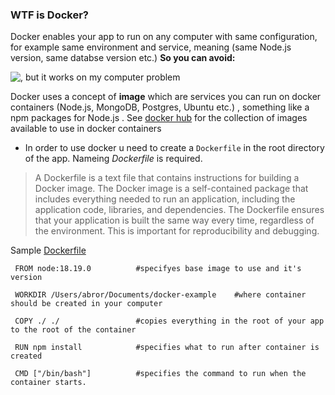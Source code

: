 ### WTF is Docker? 

Docker enables your app to run on any computer with same configuration, for example same environment and service, meaning (same Node.js version, same databse version etc.) **So you can avoid:**

 ![, but it works on my computer problem](https://encrypted-tbn0.gstatic.com/images?q=tbn:ANd9GcRAKilXOwKaMrv205lA2YL8ALeY2xgQunfVCKZl-AeL2vg73Wu0kJuFBNWHIV9QdGcTqAQ&usqp=CAU)


Docker uses a concept of **image** which are services you can run on docker containers (Node.js, MongoDB, Postgres, Ubuntu etc.) , something like a npm packages for Node.js . See [docker hub](https://hub.docker.com/) for the collection of images available to use in docker containers  


*  In order to use docker u need to create a `Dockerfile` in the root directory of the app. Nameing _Dockerfile_ is required. 
  > A Dockerfile is a text file that contains instructions for building a Docker image. The Docker image is a self-contained package that includes everything needed to run       an application, including the application code, libraries, and dependencies. The Dockerfile ensures that your application is built the same way every time, regardless of the environment. This is important for reproducibility and debugging.

  Sample [Dockerfile](https://docs.docker.com/engine/reference/builder/)
   ```
    FROM node:18.19.0          #specifyes base image to use and it's version
    
    WORKDIR /Users/abror/Documents/docker-example    #where container should be created in your computer 
    
    COPY ./ ./                 #copies everything in the root of your app to the root of the container 
    
    RUN npm install            #specifies what to run after container is created 
    
    CMD ["/bin/bash"]          #specifies the command to run when the container starts.

   ``` 

